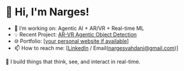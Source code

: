 # 👋 Hi, I'm Narges!
- 🔭 I’m working on: Agentic AI + AR/VR + Real-time ML
- 💡 Recent Project: [AR-VR Agentic Object Detection](https://github.com/nargesghv/AR-VR-Ready-Object-Detection-System)
- 🌐 Portfolio: [[your personal website if available](https://nargesvahdaniweb.netlify.app/)]
- 📫 How to reach me: [[LinkedIn](https://www.linkedin.com/in/narghotbi/) / Email(nargesvahdani@gmail.com)]

🚀 I build things that think, see, and interact in real-time.


